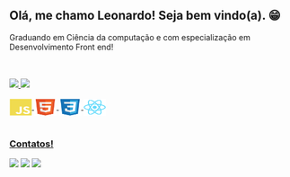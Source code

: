 
## Olá, me chamo Leonardo! Seja bem vindo(a). 😁

<p>Graduando em Ciência da computação e com especialização em Desenvolvimento Front end!</p>
<br><br>

 <div>
   <a href="https://github.com/lobernardo">
   <img height="180em" src="https://github-readme-stats.vercel.app/api?username=lobernardo&show_icons=true&theme=tokyonight&include_all_commits=true&count_private=true"/>
   <img height="180em" src="https://github-readme-stats.vercel.app/api/top-langs/?username=lobernardo&layout=compact&langs_count=6&theme=tokyonight"/>

</div>
<div style="display: inline_block"><br>
  <img align="center" alt="JS" height="30" width="40" src="https://raw.githubusercontent.com/devicons/devicon/master/icons/javascript/javascript-plain.svg">
  <img align="center" alt="HTML" height="30" width="40" src="https://raw.githubusercontent.com/devicons/devicon/master/icons/html5/html5-original.svg">
  <img align="center" alt="CSS" height="30" width="40" src="https://raw.githubusercontent.com/devicons/devicon/master/icons/css3/css3-original.svg">
  <img align="center" alt="React Js" height="30" width="40" src="https://raw.githubusercontent.com/devicons/devicon/master/icons/react/react-original.svg"> 
</div>
 
 <br>
 
  ### Contatos!
 
<div> 
  <a href="https://www.instagram.com/lobernardo" target="_blank"><img src="https://img.shields.io/badge/-Instagram-%23E4405F?style=for-the-badge&logo=instagram&logoColor=white" target="_blank"></a>
  <a href = "mailto:leo.olivbernardo@gmail.com"><img src="https://img.shields.io/badge/-Gmail-%23333?style=for-the-badge&logo=gmail&logoColor=white" target="_blank"></a>
  <a href="https://www.linkedin.com/in/leonardo-obernardo/" target="_blank"><img src="https://img.shields.io/badge/-LinkedIn-%230077B5?style=for-the-badge&logo=linkedin&logoColor=white" target="_blank"></a> 
 

</div>
